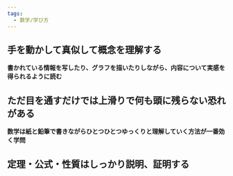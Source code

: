```yaml
---
tags:
  - 数学/学び方
---
```

## 手を動かして真似して概念を理解する

**書かれている情報を写したり、グラフを描いたりしながら、内容について実感を得られるように読む**

## ただ目を通すだけでは上滑りで何も頭に残らない恐れがある

**数学は紙と鉛筆で書きながらひとつひとつゆっくりと理解していく方法が一番効く学問**

## **定理・公式・性質**はしっかり説明、証明する

